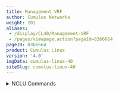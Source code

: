 ```yaml
---
title: Management VRF
author: Cumulus Networks
weight: 201
aliases:
 - /display/CL40/Management-VRF
 - /pages/viewpage.action?pageId=8366664
pageID: 8366664
product: Cumulus Linux
version: '4.0'
imgData: cumulus-linux-40
siteSlug: cumulus-linux-40
---
```

<details>

*Management VRF* is a subset of
[VRF](/version/cumulus-linux-40/Layer-3/Virtual-Routing-and-Forwarding---VRF)
(virtual routing tables and forwarding) and provides a separation
between the out-of-band management network and the in-band data plane
network. For all VRFs, the *main* routing table is the default table for
all of the data plane switch ports. With management VRF, a second table,
*mgmt*, is used for routing through the Ethernet ports of the switch.
The *mgmt* name is special cased to identify the management VRF from a
data plane VRF. FIB rules are installed for DNS servers because this is
the typical deployment case.

Cumulus Linux only supports eth0 as the management interface, or eth1,
depending on the switch platform. The Ethernet ports are software-only
ports that are not hardware accelerated by `switchd`. VLAN
subinterfaces, bonds, bridges, and the front panel switch ports are not
supported as management interfaces.

When management VRF is enabled, logins to the switch are set into the
management VRF context. IPv4 and IPv6 networking applications (for
example, Ansible, Chef, and `apt-get`) run by an administrator
communicate out the management network by default. This default context
does not impact services run through `systemd` and the `systemctl`
command, and does not impact commands examining the state of the switch,
such as the `ip` command to list links, neighbors, or routes.

{{%notice tip%}}

The management VRF configurations in this chapter contain a localhost
loopback IP address (127.0.0.1/8). Adding the loopback address to the L3
domain of the management VRF prevents issues with applications that
expect the loopback IP address to exist in the VRF, such as NTP.

{{%/notice%}}

## <span id="src-8366664_ManagementVRF-enablevrf" class="confluence-anchor-link"></span><span>Enable Management VRF</span>

To enable management VRF on eth0:

<summary>NCLU Commands </summary>

The example NCLU commands below create a VRF called *mgmt*:

{{%notice note%}}

The management VRF must be named `mgmt` to differentiate from a data
plane VRF.

{{%/notice%}}

    cumulus@switch:~$ net add vrf mgmt
    cumulus@switch:~$ net pending
    cumulus@switch:~$ net commit

<summary>Linux Commands </summary>

In a text editor, edit the `/etc/network/interfaces` file to add the
management VRF. The following provides an example.

{{%notice note%}}

The management VRF must be named `mgmt` to differentiate from a data
plane VRF.

{{%/notice%}}

    cumulus@switch:~$ sudo nano /etc/network/interfaces
    ...
    auto mgmt
    iface mgmt
        address 127.0.0.1/8
        vrf-table auto
     
    auto eth0
    iface eth0 inet dhcp
        vrf mgmt
    ...

Reboot the switch to activate the management VRF:

    cumulus@switch:~$ sudo reboot

## <span>Bring Up the Management VRF </span>

If you take down the management VRF using `ifdown`, to bring it back up
you need to do one of two things:

  - Run the `ifup --with-depends mgmt` command

  - Run `ifreload -a` command

The following command example brings down the management VRF, then
brings it back up with the `ifup --with-depends mgmt` command:

    cumulus@switch:~$ sudo ifdown mgmt
    cumulus@switch:~$ sudo ifup --with-depends mgmt

{{%notice note%}}

Running `ifreload -a` disconnects the session for any interface
configured as *auto*.

{{%/notice%}}

## <span id="src-8366664_ManagementVRF-services" class="confluence-anchor-link"></span><span>Run Services within the Management VRF</span>

You can run a variety of services within the management VRF instead of
the default VRF. In most cases, you must stop and disable the instance
running in the default VRF before you can start the service in the
management VRF. This is because the instance running in the default VRF
owns the port across all VRFs. The list of services that must be
disabled in the default VRF are:

  - chef-client

  - collectd

  - dhcpd

  - dhcrelay

  - hsflowd

  - netq-agent

  - netq-notifier

  - netqd

  - ntp

  - puppet

  - snmpd

  - snmptrapd

  - ssh

  - zabbix-agent

When you run a service inside the management VRF, that service runs
**only** on eth0; it no longer runs on any switch port. However, you can
keep the service running in the default VRF with a wildcard for
[agentAddress](Simple-Network-Management-Protocol-\(SNMP\)-Monitoring.html#src-8366329_safe-id-U2ltcGxlTmV0d29ya01hbmFnZW1lbnRQcm90b2NvbChTTk1QKU1vbml0b3JpbmctYWdlbnRBZGRyZXNz).
This enables the service to run on **all** interfaces no matter which
VRF, so you do not have to run a different process for each VRF.

Some applications can work across all VRFs. The kernel provides a
`sysctl` that allows a single instance to accept connections over all
VRFs. For TCP, connected sockets are bound to the VRF on which the first
packet is received. This `sysctl` is enabled for Cumulus Linux.

To enable a service to run in the management VRF, do the following.
These steps use the NTP service, but you can use any of the services
listed above, except for `dhcrelay`, which is discussed
[here](DHCP-Relays.html#src-8366758_DHCPRelays-multiple).

1.  Configure the management VRF as described in [the Enabling
    Management VRF section above](#src-8366664_ManagementVRF-enablevrf).

2.  If NTP is running, stop the service:
    
        cumulus@switch:~$ sudo systemctl stop ntp.service

3.  Disable NTP from starting automatically in the default VRF:
    
        cumulus@switch:~$ sudo systemctl disable ntp.service

4.  Run the `daemon-reload` command:
    
        cumulus@switch:~$ sudo systemctl daemon-reload

5.  Start NTP in the management VRF:
    
        cumulus@switch:~$ sudo systemctl start ntp@mgmt.service

6.  Enable `ntp@mgmt` so that it starts when the switch boots:
    
        cumulus@switch:~$ sudo systemctl enable ntp@mgmt.service

7.  Verify that the `ntpd` service is running in the management VRF:
    
        cumulus@switch:~$ ps aux | grep ntp
        ntp       7294  0.0  0.4  81320  2108 ?        Ssl  22:22   0:00 /usr/sbin/ntpd -n -u ntp:ntp -g
        cumulus   7906  0.0  0.4  12728  2056 tty1     S+   22:34   0:00 grep ntp
        cumulus@switch:~$ vrf task identify 7294
        mgmt

After you enable `ntp@mgmt`, you can verify that NTP peers are active:

    cumulus@switch:~$ ntpq -pn
         remote           refid      st t when poll reach   delay   offset  jitter
    ==============================================================================
    *38.229.71.1     204.9.54.119     2 u   42   64  377   31.275   -0.625   3.105
    -104.131.53.252  209.51.161.238   2 u   47   64  377   16.381   -5.251   0.681
    +45.79.10.228    200.98.196.212   2 u   44   64  377   42.998    0.115   0.585
    +74.207.240.206  127.67.113.92    2 u   43   64  377   73.240   -1.623   0.320 

### <span id="src-8366664_ManagementVRF-snmpd" class="confluence-anchor-link"></span><span>Enable Polling with snmpd in a Management VRF</span>

When you enable `snmpd` to run in the management VRF, you need to
specify that VRF so that `snmpd` listens on eth0 in the management VRF;
you can also configure `snmpd` to listen on other ports. In Cumulus
Linux, SNMP configuration is VRF aware so `snmpd` can bind to multiple
IP addresses each configured with a particular VRF (routing table). The
`snmpd` daemon responds to polling requests on the interfaces of the VRF
on which the request comes in. For information about configuring SNMP
version 1, 2c, and 3 Traps and (v3) Inform messages, refer to [Simple
Network Management Protocol (SNMP)
Monitoring](/version/cumulus-linux-40/Monitoring-and-Troubleshooting/Simple-Network-Management-Protocol-\(SNMP\)-Monitoring/).

{{%notice note%}}

The message `Duplicate IPv4 address detected, some interfaces may not be
visible in IP-MIB` displays after starting `snmpd` in the management
VRF. This is because the IP-MIB assumes that the same IP address cannot
be used twice on the same device; the IP-MIB is not VRF aware. This
message is a warning that the SNMP IP-MIB detects overlapping IP
addresses on the system; it does *not* indicate a problem and is
non-impacting to the operation of the switch.

{{%/notice%}}

### <span>ping or traceroute on the Management VRF</span>

By default, when you issue a `ping` or `traceroute`, the packet is sent
to the dataplane network (the main routing table). To use `ping` or
`traceroute` on the management network, use `ping -I mgmt` or
`traceroute -i mgmt`. To select a source address within the management
VRF, use the `-s` flag for `traceroute`.

    cumulus@switch:~$ ping -I <destination-ip>

Or:

    cumulus@switch:~$ traceroute -s <source-ip> <destination-ip>

For additional information on using `ping` and `traceroute`, see the
[Network Troubleshooting
chapter](/version/cumulus-linux-40/Monitoring-and-Troubleshooting/Network-Troubleshooting/).

### <span>Run Services as a Non-root User</span>

To run services in the management VRF as a non-root user, you need to
create a custom service based on the original service file:

1.  Copy the original service file to its new name and store the file in
    `/etc/systemd/system`.
    
        cumulus@switch:~$ sudo cp /lib/systemd/system/myservice.service /etc/systemd/system/myservice.service 

2.  If a *User* directive exists under *\[Service\]*, comment it out.
    
        cumulus@switch:~$ sudo nano /etc/systemd/system/myservice.service 
         
        [Unit]
        Description=Example
        Documentation=https://www.example.io/
         
        [Service]
        #User=username
        ExecStart=/usr/local/bin/myservice agent -data-dir=/tmp/myservice -bind=192.168.0.11
         
        [Install]
        WantedBy=multi-user.target

3.  Modify the *ExecStart* line to `/usr/bin/vrf exec mgmt /sbin/runuser
    -u USER -- COMMAND`. For example, to have the *cumulus* user run the
    *foocommand*:
    
        [Unit]
        Description=Example
        Documentation=https://www.example.io/
         
        [Service]
        #User=username
        ExecStart=/usr/bin/vrf task exec mgmt /sbin/runuser -u cumulus -- foocommand
         
        [Install]
        WantedBy=multi-user.target

4.  Reload the service so the changes take effect:
    
        cumulus@switch:~$ sudo systemctl daemon-reload

## <span>OSPF and BGP</span>

In general, no changes are required for either BGP or OSPF. FRRouting is
VRF-aware and automatically sends packets based on the switch port
routing table. This includes BGP peering via loopback interfaces. BGP
does routing lookups in the default table. However, depending on how
your routes are redistributed, you might want to perform the following
modification.

Management VRF uses the mgmt table, including local routes. It does not
affect how the routes are redistributed when using routing protocols
such as OSPF and BGP.

To redistribute the routes in your network, use the `redistribute
connected` command under BGP or OSPF. This enables the
directly-connected network out of eth0 to be advertised to its neighbor.

{{%notice note%}}

This also creates a route on the neighbor device to the management
network through the data plane, which might not be desired.

{{%/notice%}}

Cumulus Networks recommends you always use route maps to control the
advertised networks redistributed by the `redistribute connected`
command. For example, you can specify a route map to redistribute routes
in this way (for both BGP and OSPF):

<summary>NCLU Commands </summary>

    cumulus@switch:~$ net add routing route-map REDISTRIBUTE-CONNECTED deny 100 match interface eth0
    cumulus@switch:~$ net add routing route-map REDISTRIBUTE-CONNECTED permit 1000

<summary>vtysh Commands </summary>

    cumulus@switch:$ sudo vtysh
     
    switch# configure terminal
    switch(config)# route-map REDISTRIBUTE-CONNECTED deny 100 match interface eth0
    switch(config)# route-map REDISTRIBUTE-CONNECTED permit 1000
    switch(config)# redistribute connected route-map REDISTRIBUTE-CONNECTED
    switch(config)# exit
    switch# write memory
    switch# exit
    cumulus@switch:~$ 

The NCLU and vtysh commands save the configuration in the
`/etc/frr/frr.conf` file. For example:

    ...
    <routing-protocol> 
    redistribute connected route-map REDISTRIBUTE-CONNECTED
     
    route-map REDISTRIBUTE-CONNECTED deny 100
     match interface eth0
    !
    route-map REDISTRIBUTE-CONNECTED permit 1000
    ...

## <span>SSH within a Management VRF Context</span>

If you SSH to the switch through a switch port, SSH works as expected.
If you need to SSH from the device out of a switch port, use the ` vrf
exec default ssh <ip-address-of-swp-port>  `command. For example:

    cumulus@switch:~$ sudo vrf exec default ssh 10.23.23.2 10.3.3.3

## <span>View the Routing Tables</span>

<summary>NCLU Commands </summary>

When you look at the routing table with `ip route show`, you are looking
at the switch port (*main*) table. You can also see the dataplane
routing table with `net show route vrf main`.

To look at information about eth0 (the management routing table), run
the ` net show route vrf mgmt  `command:

    cumulus@switch:~$ net show route vrf mgmt
    default via 192.168.0.1 dev eth0
     
    cumulus@switch:~$ net show route
    default via 10.23.23.3 dev swp17  proto zebra  metric 20
    10.3.3.3 via 10.23.23.3 dev swp17
    10.23.23.0/24 dev swp17  proto kernel  scope link  src 10.23.23.2
    192.168.0.0/24 dev eth0  proto kernel  scope link  src 192.168.0.11

If you run the `ip route get` command to return information about a
single route, the command resolves over the *mgmt* table by default. To
obtain information about the route in the switching silicon, run this
command:

    cumulus@switch:~$ net show route <ip-address> 

To show the route for any VRF, run the `net show route vrf <vrf-name>
<ip-address>` command:

    cumulus@switch:~$ net show route vrf mgmt <ip-address>

<summary>Linux Commands </summary>

When you use `ip route get` to return information about a single route,
the command resolves over the *mgmt* table by default. To show
information about the route in the switching silicon, run this command:

    cumulus@switch:~$ ip route get <ip-address>

Alternatively, you can run this command:

    cumulus@switch:~$ sudo cl-rctl ip route show <ip-address> 

To get the route for any VRF, run the `ip route get <ip-address> oif
<vrf-name>` command. For example, to show the route for the management
VRF, run:

    cumulus@switch:~$ ip route get <ip-address> oif mgmt

## <span>mgmt Interface Class</span>

In `ifupdown2`, [interface
classes](Interface-Configuration-and-Management.html#src-8366747_InterfaceConfigurationandManagement-classes)
are used to create a user-defined grouping for interfaces. The special
class *mgmt* is available to separate the management interfaces of the
switch from the data interfaces. This allows you to manage the data
interfaces by default using `ifupdown2` commands. Performing operations
on the *mgmt* interfaces requires specifying the `--allow-mgmt` option,
which prevents inadvertent outages on the management interfaces. Cumulus
Linux by default brings up all interfaces in both the *auto* (default)
class and the *mgmt* interface class when the switch boots.

{{%notice warning%}}

The management VRF interface class is not supported if you are
configuring Cumulus Linux using
[NCLU](/version/cumulus-linux-40/System-Configuration/Network-Command-Line-Utility---NCLU).

{{%/notice%}}

You configure the management interface in the `/etc/network/interfaces`
file. In the example below, the management interface eth0 and the
management VRF stanzas are added to the *mgmt* interface class:

    ...
    auto lo
    iface lo inet loopback 
     
    allow-mgmt eth0
    iface eth0 inet dhcp
        vrf mgmt
      
    allow-mgmt mgmt
    iface mgmt
        address 127.0.0.1/8
        vrf-table auto
    ...

When you run `ifupdown2` commands against the interfaces in the mgmt
class, include `--allow=mgmt` with the commands. For example, to see
which interfaces are in the mgmt interface class, run:

    cumulus@switch:~$ ifquery l --allow=mgmt
    eth0
    mgmt 

To reload the configurations for interfaces in the mgmt class, run:

    cumulus@switch:~$ sudo ifreload --allow=mgmt

You can still bring the management interface up and down using `ifup
eth0` and `ifdown eth0`.

## <span>Management VRF and DNS</span>

Cumulus Linux supports both DHCP and static DNS entries over management
VRF through IP FIB rules. These rules are added to direct lookups to the
DNS addresses out of the management VRF.

For DNS to use the management VRF, the static DNS entries must reference
the management VRF in the `/etc/resolv.conf` file. You cannot specify
the same DNS server address twice to associate it with different VRFs.

For example, to specify DNS servers and associate some of them with the
management VRF, run the following commands:

<summary>NCLU Commands </summary>

    cumulus@switch:~$ net add dns nameserver ipv4 192.0.2.1
    cumulus@switch:~$ net add dns nameserver ipv4 198.51.100.31 vrf mgmt
    cumulus@switch:~$ net add dns nameserver ipv4 203.0.113.13 vrf mgmt
    cumulus@switch:~$ net pending
    cumulus@switch:~$ net commit

<summary>Linux Commands </summary>

Edit the `/etc/resolv.conf` file to add the DNS servers and associate
some of them with the management VRF. For example:

    cumulus@switch:~$ sudo nano /etc/resolv.conf
    nameserver 192.0.2.1
    nameserver 198.51.100.31 # vrf mgmt
    nameserver 203.0.113.13 # vrf mgmt

Run the `ifreload -a` command to load the new configuration:

``` 
 cumulus@switch:~$ ifreload -a
```

{{%notice note%}}

Because DNS lookups are forced out of the management interface using FIB
rules, this might affect data plane ports if you use overlapping
addresses. For example, when the DNS server IP address is learned over
the management VRF, a FIB rule is created for that IP address. When DHCP
relay is configured for the same IP address, a DHCP discover packet
received on the front panel port is forwarded out of the management
interface (eth0) even though a route is present out the front-panel
port.

{{%/notice%}}

{{%notice note%}}

If you do not specify a DNS server and you lose in band connectivity,
DNS does not work through the management VRF. Cumulus Linux does not
assume all DNS servers are reachable through the management VRF.

{{%/notice%}}

## <span>Incompatibility with cl-ns-mgmt</span>

{{%notice warning%}}

Management VRF has replaced the management namespace functionality in
Cumulus Linux. The management namespace feature (used with the
`cl-ns-mgmt` utility) has been deprecated, and the `cl-ns-mgmt` command
has been removed.

{{%/notice%}}

<article id="html-search-results" class="ht-content" style="display: none;">

</article>

<footer id="ht-footer">

</footer>

</details>
